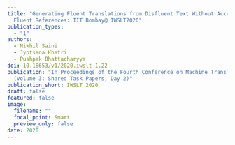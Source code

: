 ```yaml
---
title: "Generating Fluent Translations from Disfluent Text Without Access to
  Fluent References: IIT Bombay@ IWSLT2020"
publication_types:
  - "1"
authors:
  - Nikhil Saini
  - Jyotsana Khatri
  - Pushpak Bhattacharyya
doi: 10.18653/v1/2020.iwslt-1.22
publication: "In Proceedings of the Fourth Conference on Machine Translation
  (Volume 3: Shared Task Papers, Day 2)"
publication_short: IWSLT 2020
draft: false
featured: false
image:
  filename: ""
  focal_point: Smart
  preview_only: false
date: 2020
---
```

